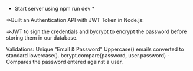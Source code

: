 
* Start server using npm run dev *

=>Built an Authentication API with JWT Token in Node.js:

=>JWT to sign the credentials and bycrypt to encrypt the password before storing them in our database.

Validations: Unique "Email & Password"
Uppercase() emails converted to standard lowercase().
bcrypt.compare(password, user.password) - Compares the password entered against a user.
